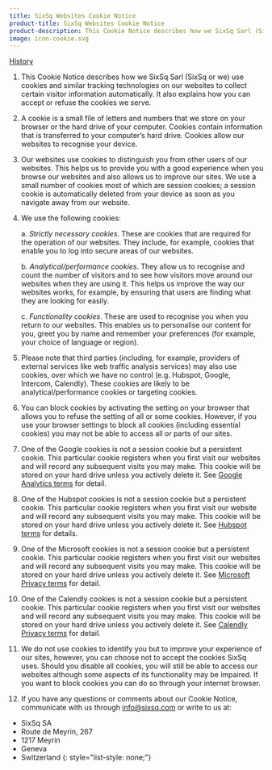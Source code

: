 ```yaml
---
title: SixSq Websites Cookie Notice
product-title: SixSq Websites Cookie Notice
product-description: This Cookie Notice describes how we SixSq Sarl (SixSq or we) use cookies and similar tracking technologies on our websites to collect certain visitor information automatically. It also explains how you can accept or refuse the cookies we serve.
image: icon-cookie.svg
---
```


[History](https://github.com/SixSq/sixsq.github.com/commits/master/_terms/cookie-notice.md)

1. This Cookie Notice describes how we SixSq Sarl (SixSq or we) use cookies and similar tracking technologies on our websites to collect certain visitor information automatically. It also explains how you can accept or refuse the cookies we serve.

2. A cookie is a small file of letters and numbers that we store on your browser or the hard drive of your computer. Cookies contain information that is transferred to your computer’s hard drive. Cookies allow our websites to recognise your device.

3. Our websites use cookies to distinguish you from other users of our websites. This helps us to provide you with a good experience when you browse our websites and also allows us to improve our sites. We use a small number of cookies most of which are session cookies; a session cookie is automatically deleted from your device as soon as you navigate away from our website.

4. We use the following cookies:

    a. *Strictly necessary cookies*. These are cookies that are required for the operation of our websites. They include, for example, cookies that enable you to log into secure areas of our websites.

    b. *Analytical/performance cookies*. They allow us to recognise and count the number of visitors and to see how visitors move around our websites when they are using it. This helps us improve the way our websites works, for example, by ensuring that users are finding what they are   looking for easily.

    c. *Functionality cookies*. These are used to recognise you when you return to our websites. This enables us to personalise our content for you, greet you by name and remember your preferences (for example, your choice of language or region).

5. Please note that third parties (including, for example, providers of external services like web traffic analysis services) may also use cookies, over which we have no control (e.g. Hubspot, Google, Intercom, Calendly). These cookies are likely to be analytical/performance cookies or targeting cookies.

6. You can block cookies by activating the setting on your browser that allows you to refuse the setting of all or some cookies. However, if you use your browser settings to block all cookies (including essential cookies) you may not be able to access all or parts of our sites.

7. One of the Google cookies is not a session cookie but a persistent cookie. This particular cookie registers when you first visit our websites and will record any subsequent visits you may make. This cookie will be stored on your hard drive unless you actively delete it. See [Google Analytics terms](https://www.google.com/analytics/terms/gb.html) for detail.

8. One of the Hubspot cookies is not a session cookie but a persistent cookie. This particular cookie registers when you first visit our website and will record any subsequent visits you may make. This cookie will be stored on your hard drive unless you actively delete it. See [Hubspot terms](https://legal.hubspot.com/privacy-policy) for details.

9. One of the Microsoft cookies is not a session cookie but a persistent cookie. This particular cookie registers when you first visit our websites and will record any subsequent visits you may make. This cookie will be stored on your hard drive unless you actively delete it. See [Microsoft Privacy terms](https://privacy.microsoft.com/en-us/privacystatement#maincookiessimilartechnologiesmodule) for detail.

10. One of the Calendly cookies is not a session cookie but a persistent cookie. This particular cookie registers when you first visit our websites and will record any subsequent visits you may make. This cookie will be stored on your hard drive unless you actively delete it. See [Calendly Privacy terms](https://calendly.com/privacy) for detail.

11. We do not use cookies to identify you but to improve your experience of our sites, however, you can choose not to accept the cookies SixSq uses. Should you disable all cookies, you will still be able to access our websites although some aspects of its functionality may be impaired. If you want to block cookies you can do so through your internet browser.

12. If you have any questions or comments about our Cookie Notice, communicate with us through [info@sixsq.com](mailto:info@sixsq.com) or write to us at:

- SixSq SA
- Route de Meyrin, 267 
- 1217 Meyrin 
- Geneva 
- Switzerland 
{: style="list-style: none;"}